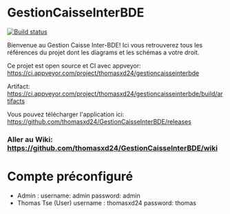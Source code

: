 # GestionCaisseInterBDE

[![Build status](https://ci.appveyor.com/api/projects/status/6dtoxtowx2tsad4e?svg=true)](https://ci.appveyor.com/project/thomasxd24/gestioncaisseinterbde)

Bienvenue au Gestion Caisse Inter-BDE! Ici vous retrouverez tous les références du projet dont les diagrams et les schémas a votre droit.

Ce projet est open source et CI avec appveyor: https://ci.appveyor.com/project/thomasxd24/gestioncaisseinterbde


Artifact: https://ci.appveyor.com/project/thomasxd24/gestioncaisseinterbde/build/artifacts

Vous pouvez télécharger l'application ici: https://github.com/thomasxd24/GestionCaisseInterBDE/releases

### Aller au Wiki: https://github.com/thomasxd24/GestionCaisseInterBDE/wiki

# Compte préconfiguré
- Admin : username: admin password: admin
- Thomas Tse (User) username : thomasxd24 password: thomas
